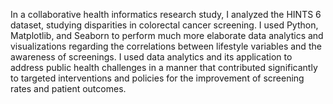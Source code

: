 In a collaborative health informatics research study, I analyzed the HINTS 6 dataset, studying disparities in colorectal cancer screening. I used Python, Matplotlib, and Seaborn to perform much more elaborate data analytics and visualizations regarding the correlations between lifestyle variables and the awareness of screenings. I used data analytics and its application to address public health challenges in a manner that contributed significantly to targeted interventions and policies for the improvement of screening rates and patient outcomes.
